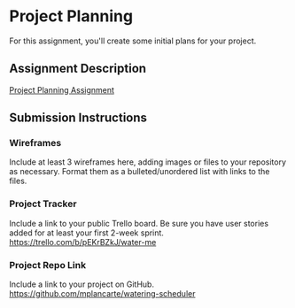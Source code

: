 # Project Planning
For this assignment, you'll create some initial plans for your project.

## Assignment Description
[Project Planning Assignment](https://education.launchcode.org/liftoff/modules/assignments/project-planning)

## Submission Instructions

### Wireframes

Include at least 3 wireframes here, adding images or files to your repository as necessary. Format them as a bulleted/unordered list with links to the files.


### Project Tracker

Include a link to your public Trello board. Be sure you have user stories added for at least your first 2-week sprint.
https://trello.com/b/pEKrBZkJ/water-me

### Project Repo Link

Include a link to your project on GitHub.
https://github.com/mplancarte/watering-scheduler
